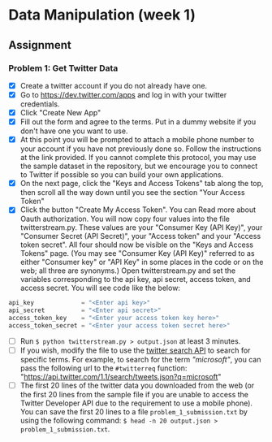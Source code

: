 # Data Manipulation (week 1)

## Assignment

### Problem 1: Get Twitter Data

- [x] Create a twitter account if you do not already have one.
- [x] Go to https://dev.twitter.com/apps and log in with your twitter credentials.
- [x] Click "Create New App"
- [x] Fill out the form and agree to the terms. Put in a dummy website if you don't have one you want to use.
- [x] At this point you will be prompted to attach a mobile phone number to your account if you have not previously done so. Follow the instructions at the link provided. If you cannot complete this protocol, you may use the sample dataset in the repository, but we encourage you to connect to Twitter if possible so you can build your own applications.
- [x] On the next page, click the "Keys and Access Tokens" tab along the top, then scroll all the way down until you see the section "Your Access Token"
- [x] Click the button "Create My Access Token". You can Read more about Oauth authorization.
You will now copy four values into the file twitterstream.py. These values are your "Consumer Key (API Key)", your "Consumer Secret (API Secret)", your "Access token" and your "Access token secret". All four should now be visible on the "Keys and Access Tokens" page. (You may see "Consumer Key (API Key)" referred to as either "Consumer key" or "API Key" in some places in the code or on the web; all three are synonyms.) Open twitterstream.py and set the variables corresponding to the api key, api secret, access token, and access secret. You will see code like the below:

```python
api_key             = "<Enter api key>"
api_secret          = "<Enter api secret>"
access_token_key    = "<Enter your access token key here>"
access_token_secret = "<Enter your access token secret here>"
```
- [ ] Run `$ python twitterstream.py > output.json` at least 3 minutes.
- [ ] If you wish, modify the file to use the [twitter search API](https://dev.twitter.com/docs/api/1.1/get/search/tweets) to search for specific terms. For example, to search for the term *"microsoft"*, you can pass the following url to the `#twitterreq` function: "https://api.twitter.com/1.1/search/tweets.json?q=microsoft"
- [ ] The first 20 lines of the twitter data you downloaded from the web (or the first 20 lines from the sample file if you are unable to access the Twitter Developer API due to the requirement to use a mobile phone). You can save the first 20 lines to a file `problem_1_submission.txt` by using the following command: `$ head -n 20 output.json > problem_1_submission.txt`.
